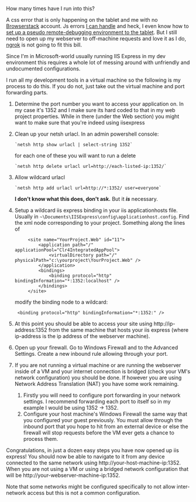 How many times have I run into this?

A css error that is only happening on the tablet and me with no [Browserstack](http://www.browserstack.com/) account. 
Js errors [I can handle](http://jsconsole.com/) and heck, I even know how to [set up a pseudo remote-debugging environment 
to the tablet](http://people.apache.org/~pmuellr/weinre/docs/latest/Installing.html). But I still need to open up
my webserver to off-machine requests and love it as I do, [ngrok](https://ngrok.com) is not going to fit this bill.

Since I'm in Microsoft-world usually running IIS Express in my dev environment this requires a whole lot of messing around with
unfriendly and undocumented configurations. 

I run all my development tools in a virtual machine so the following is my process to do this. If you do not, just take out the virtual machine and port forwarding parts.

1. Determine the port number you want to access your application on. In my case it's 1352 and I make sure its hard coded to that in my web project properties. While in there (under the Web section) you might want to make sure that you're indeed using iisexpress
1. Clean up your netsh urlacl. In an admin powershell console: 

       `netsh http show urlacl | select-string 1352`

   for each one of these you will want to run a delete
   
       `netsh http delete urlacl url=http://each-listed-ip:1352/`
       
1. Allow wildcard urlacl

       `netsh http add urlacl url=http://*:1352/ user=everyone`
       
      **I don't know what this does, don't ask.** But it ***is*** necessary.

1. Setup a wildcard iis express binding in your iis applicationhosts file. Usually in `~\Documents\IISExpress\config\applicationhost.config`.
   Find the xml node corresponding to your project. Something along the lines of
   
            <site name="YourProject.Web" id="11">
                <application path="/" applicationPool="Clr4IntegratedAppPool">
                    <virtualDirectory path="/" physicalPath="c:\yourproject\YourProject.Web" />
                </application>
                <bindings>
                    <binding protocol="http" bindingInformation="*:1352:localhost" />
                </bindings>
            </site>

    modify the binding node to a wildcard:
    
        <binding protocol="http" bindingInformation="*:1352:" />

1. At this point you should be able to access your site using http://ip-address:1352 from the same machine that hosts your iis express (where ip-address is the ip address of the webserver machine). 

1. Open up your firewall. Go to Windows Firewall and to the Advanced Settings. Create a new inbound rule allowing through your port.

1. If you are not running a virtual machine or are running the webserver inside of a VM and your internet connection is bridged (check your VM's network configuration) you should be done. If however you are using Network Address Translation (NAT) you have some work remaining. 
   1. Firstly you will need to configure port forwarding in your network settings. I recommend forwarding each port to itself so in my example I would be using 1352 -> 1352.
   1. Configure your host machine's Windows Firewall the same way that you configured your guest previously. You must allow through the inbound port that you hope to hit from an external device or else the firewall will stop requests before the VM ever gets a chance to process them.

Congratulations, in just a dozen easy steps you have now opened up iis express! You should now be able to navigate to it from any device connected to the same network using http://your-host-machine-ip:1352. When you are not using a VM or using a bridged network configuration that will be http://your-webserver-machine-ip:1352. 

Note that some networks might be configured specifically to not allow inter-network access but this is not a common configuration.
